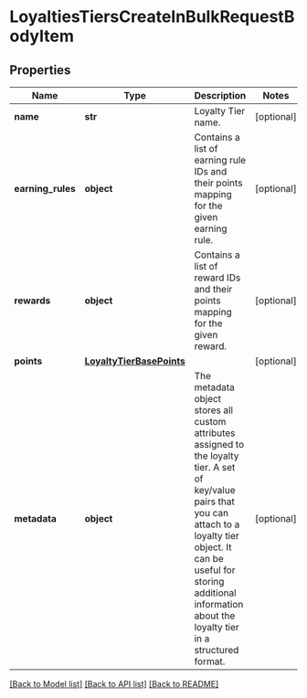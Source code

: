 # LoyaltiesTiersCreateInBulkRequestBodyItem


## Properties

Name | Type | Description | Notes
------------ | ------------- | ------------- | -------------
**name** | **str** | Loyalty Tier name. | [optional] 
**earning_rules** | **object** | Contains a list of earning rule IDs and their points mapping for the given earning rule. | [optional] 
**rewards** | **object** | Contains a list of reward IDs and their points mapping for the given reward. | [optional] 
**points** | [**LoyaltyTierBasePoints**](LoyaltyTierBasePoints.md) |  | [optional] 
**metadata** | **object** | The metadata object stores all custom attributes assigned to the loyalty tier. A set of key/value pairs that you can attach to a loyalty tier object. It can be useful for storing additional information about the loyalty tier in a structured format. | [optional] 

[[Back to Model list]](../README.md#documentation-for-models) [[Back to API list]](../README.md#documentation-for-api-endpoints) [[Back to README]](../README.md)


